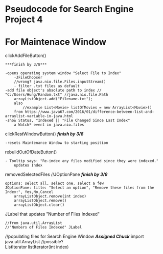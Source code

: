 #	Pseudocode for Search Engine Project 4

#	For Maintenace Window

clickAddFileButton() 

	
	***finish by 3/8***
	
	-opens operating system window "Select File to Index"
		-JFileChooser						
		//wrong? java.nio.file.Files.inputStream()
		- filter .txt files as default
	-add file object's absolute path to index // "C:/Users/Hung/Random.txt" //java.nio.file.Path
		arrayListObject.add("Filename.txt");
		also
			//example List<Movie> listOfMovies = new ArrayList<Movie>()
		from https://www.java67.com/2016/01/difference-between-list-and-arraylist-variable-in-java.html
	-show Status, "Indexed || "File Changed Since Last Index"
		a Watch* event in java.nio.files
		
clickRestWindowButton() ***finish by 3/8***
	
	-resets Maintenance Window to starting position
	
rebuildOutOfDateButton()
	
	- Tooltip says: "Re-index any files modified since they were indexed."
		updates Index
	
removedSelectedFiles //JOptionPane ***finish by 3/8***
	
	options: select all, select one, select a few
	JOptionPane: title: "Select an option", "Remove these files from the Index:", Yes,No,Cancel
		arrayListObject.remove(int index)
		arrayListObject.remove()
		arrayListObject.clear()
		
JLabel that updates "Number of Files Indexed"
	
	//from java.util.ArrayList 
	//"Numbers of Files Indexed" JLabel


//populating files for Search Engine Window
	***Assigned Chuck*** 
	import java.util.ArrayList
	//possible?  
		ListIterator<E>	listIterator​(int index)
